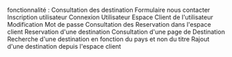 fonctionnalité : 
Consultation des destination 
Formulaire nous contacter 
Inscription utilisateur
Connexion Utilisateur
Espace Client de l'utilisateur 
Modification Mot de passe
Consultation des Reservation dans l'espace client 
Reservation d'une destination
Consultation d'une page de Destination
Recherche d'une destination en fonction du pays et non du titre
Rajout d'une destination depuis l'espace client
